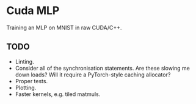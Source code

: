 # Cuda MLP
Training an MLP on MNIST in raw CUDA/C++.

## TODO

* Linting.
* Consider all of the synchronisation statements. Are these slowing me down loads? Will it require a PyTorch-style caching allocator?
* Proper tests.
* Plotting.
* Faster kernels, e.g. tiled matmuls.
